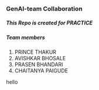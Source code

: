 <h3>GenAI-team Collaboration </h3>
<h5>This Repo is created for PRACTICE</h5>
<h5>Team members </h5>
<ol>
  <li>PRINCE THAKUR</li>
  <li>AVISHKAR BHOSALE</li>
  <li>PRASEN BHANDARI</li>
  <li>CHAITANYA PAIGUDE</li>
</ol>

hello

